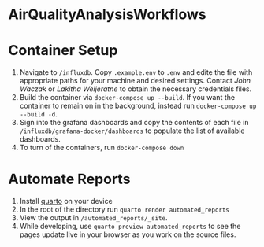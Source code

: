 # AirQualityAnalysisWorkflows


# Container Setup 

1. Navigate to `/influxdb`. Copy `.example.env` to `.env` and edite the file with appropriate paths for your machine and desired settings. Contact *John Waczak* or *Lakitha Weijeratne* to obtain the necessary credentials files. 
2. Build the container via `docker-compose up --build`. If you want the container to remain on in the background, instead run `docker-compose up --build -d`. 
3. Sign into the grafana dashboards and copy the contents of each file in `/influxdb/grafana-docker/dashboards` to populate the list of available dashboards. 
4. To turn of the containers, run `docker-compose down` 

# Automate Reports 

1. Install [quarto](https://quarto.org/) on your device 
2. In the root of the directory run `quarto render automated_reports`
3. View the output in `/automated_reports/_site`. 
4. While developing, use `quarto preview automated_reports` to see the pages update live in your browser as you work on the source files. 
